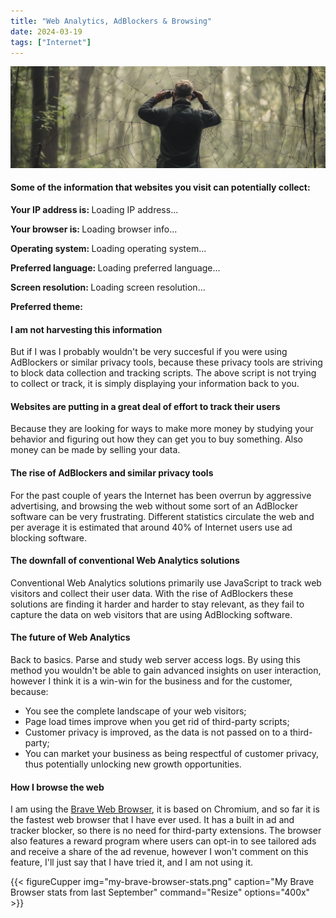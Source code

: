 ```yaml
---
title: "Web Analytics, AdBlockers & Browsing"
date: 2024-03-19
tags: ["Internet"]
---
```

<center><img src="man-watching-through-a-spiders-web.png"></center>

<script src="script.js"></script>

#### Some of the information that websites you visit can potentially collect:

  <p id="info"><b>Your IP address is: </b><span id="ip-address">Loading IP address...</span></p>
  <p id="info"><b>Your browser is: </b><span id="browser-info">Loading browser info...</span></p>
  <p id="info"><b>Operating system: </b><span id="operating-system">Loading operating system...</span></p>
  <p id="info"><b>Preferred language: </b><span id="language">Loading preferred language...</span></p>
  <p id="info"><b>Screen resolution: </b><span id="screen-resolution">Loading screen resolution...</span></p>
  <p id="info"><b>Preferred theme: </b><span id="dark-mode"></span></p>

#### I am not harvesting this information

But if I was I probably wouldn't be very succesful if you were using AdBlockers or similar privacy tools, because these privacy tools are striving to block data collection and tracking scripts. The above script is not trying to collect or track, it is simply displaying your information back to you.

#### Websites are putting in a great deal of effort to track their users

Because they are looking for ways to make more money by studying your behavior and figuring out how they can get you to buy something. Also money can be made by selling your data. 

#### The rise of AdBlockers and similar privacy tools

For the past couple of years the Internet has been overrun by aggressive advertising, and browsing the web without some sort of an AdBlocker software can be very frustrating. Different statistics circulate the web and per average it is estimated that around 40% of Internet users use ad blocking software. 

#### The downfall of conventional Web Analytics solutions

Conventional Web Analytics solutions primarily use JavaScript to track web visitors and collect their user data. With the rise of AdBlockers these solutions are finding it harder and harder to stay relevant, as they fail to capture the data on web visitors that are using AdBlocking software.

#### The future of Web Analytics

Back to basics. Parse and study web server access logs. By using this method you wouldn't be able to gain advanced insights on user interaction, however I think it is a win-win for the business and for the customer, because:

* You see the complete landscape of your web visitors;
* Page load times improve when you get rid of third-party scripts;
* Customer privacy is improved, as the data is not passed on to a third-party;
* You can market your business as being respectful of customer privacy, thus potentially unlocking new growth opportunities.


#### How I browse the web

I am using the [Brave Web Browser](https://brave.com/), it is based on Chromium, and so far it is the fastest web browser that I have ever used. It has a built in ad and tracker blocker, so there is no need for third-party extensions. The browser also features a reward program where users can opt-in to see tailored ads and receive a share of the ad revenue, however I won't comment on this feature, I'll just say that I have tried it, and I am not using it. 

{{< figureCupper
img="my-brave-browser-stats.png"
caption="My Brave Browser stats from last September"
command="Resize"
options="400x" >}}
